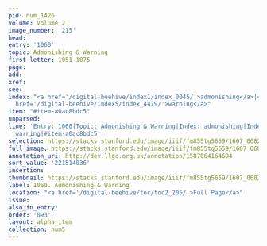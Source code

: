 ```yaml
---
pid: num_1426
volume: Volume 2
image_number: '215'
head:
entry: '1060'
topic: Admonishing & Warning
first_letter: 1051-1075
page:
add:
xref:
see:
index: "<a href='/digital-beehive/index1/index_0045/'>admonishing</a>|<a href='/digital-beehive/index2/index_1346/'>exhortation</a>|<a
  href='/digital-beehive/index5/index_4479/'>warning</a>"
item: "#item-a0ac8bdc5"
unparsed:
line: 'Entry: 1060|Topic: Admonishing & Warning|Index: admonishing|Index: exhortation|Index:
  warning|#item-a0ac8bdc5'
selection: https://stacks.stanford.edu/image/iiif/fm855tg5659/1607_0682/455,4036,2836,903/full/0/default.jpg
full_image: https://stacks.stanford.edu/image/iiif/fm855tg5659/1607_0682/full/full/0/default.jpg
annotation_uri: http://dev.llgc.org.uk/annotation/1587064164694
sort_value: '221514036'
insertion:
thumbnail: https://stacks.stanford.edu/image/iiif/fm855tg5659/1607_0682/455,4036,600,180/250,/0/default.jpg
label: 1060. Admonishing & Warning
location: "<a href='/digital-beehive/toc/toc2_205/'>Full Page</a>"
issue:
also_in_entry:
order: '093'
layout: alpha_item
collection: num5
---
```

